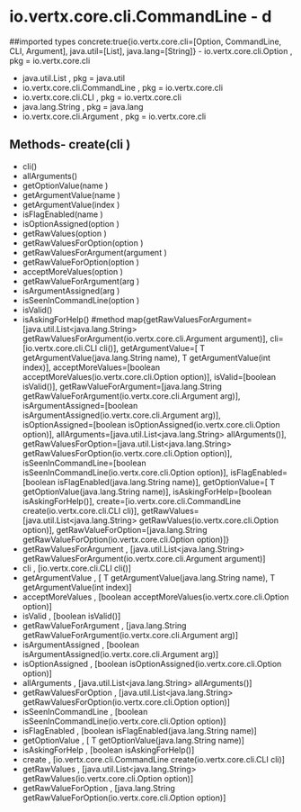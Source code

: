 # io.vertx.core.cli.CommandLine - d
##imported types concrete:true{io.vertx.core.cli=[Option, CommandLine, CLI, Argument], java.util=[List], java.lang=[String]} - io.vertx.core.cli.Option  , pkg = io.vertx.core.cli
- java.util.List  , pkg = java.util
- io.vertx.core.cli.CommandLine  , pkg = io.vertx.core.cli
- io.vertx.core.cli.CLI  , pkg = io.vertx.core.cli
- java.lang.String  , pkg = java.lang
- io.vertx.core.cli.Argument  , pkg = io.vertx.core.cli
## Methods- create(cli )
- cli()
- allArguments()
- getOptionValue(name )
- getArgumentValue(name )
- getArgumentValue(index )
- isFlagEnabled(name )
- isOptionAssigned(option )
- getRawValues(option )
- getRawValuesForOption(option )
- getRawValuesForArgument(argument )
- getRawValueForOption(option )
- acceptMoreValues(option )
- getRawValueForArgument(arg )
- isArgumentAssigned(arg )
- isSeenInCommandLine(option )
- isValid()
- isAskingForHelp()
#method map{getRawValuesForArgument=[java.util.List<java.lang.String> getRawValuesForArgument(io.vertx.core.cli.Argument argument)], cli=[io.vertx.core.cli.CLI cli()], getArgumentValue=[<T> T getArgumentValue(java.lang.String name), <T> T getArgumentValue(int index)], acceptMoreValues=[boolean acceptMoreValues(io.vertx.core.cli.Option option)], isValid=[boolean isValid()], getRawValueForArgument=[java.lang.String getRawValueForArgument(io.vertx.core.cli.Argument arg)], isArgumentAssigned=[boolean isArgumentAssigned(io.vertx.core.cli.Argument arg)], isOptionAssigned=[boolean isOptionAssigned(io.vertx.core.cli.Option option)], allArguments=[java.util.List<java.lang.String> allArguments()], getRawValuesForOption=[java.util.List<java.lang.String> getRawValuesForOption(io.vertx.core.cli.Option option)], isSeenInCommandLine=[boolean isSeenInCommandLine(io.vertx.core.cli.Option option)], isFlagEnabled=[boolean isFlagEnabled(java.lang.String name)], getOptionValue=[<T> T getOptionValue(java.lang.String name)], isAskingForHelp=[boolean isAskingForHelp()], create=[io.vertx.core.cli.CommandLine create(io.vertx.core.cli.CLI cli)], getRawValues=[java.util.List<java.lang.String> getRawValues(io.vertx.core.cli.Option option)], getRawValueForOption=[java.lang.String getRawValueForOption(io.vertx.core.cli.Option option)]} 
- getRawValuesForArgument , [java.util.List<java.lang.String> getRawValuesForArgument(io.vertx.core.cli.Argument argument)]
- cli , [io.vertx.core.cli.CLI cli()]
- getArgumentValue , [<T> T getArgumentValue(java.lang.String name), <T> T getArgumentValue(int index)]
- acceptMoreValues , [boolean acceptMoreValues(io.vertx.core.cli.Option option)]
- isValid , [boolean isValid()]
- getRawValueForArgument , [java.lang.String getRawValueForArgument(io.vertx.core.cli.Argument arg)]
- isArgumentAssigned , [boolean isArgumentAssigned(io.vertx.core.cli.Argument arg)]
- isOptionAssigned , [boolean isOptionAssigned(io.vertx.core.cli.Option option)]
- allArguments , [java.util.List<java.lang.String> allArguments()]
- getRawValuesForOption , [java.util.List<java.lang.String> getRawValuesForOption(io.vertx.core.cli.Option option)]
- isSeenInCommandLine , [boolean isSeenInCommandLine(io.vertx.core.cli.Option option)]
- isFlagEnabled , [boolean isFlagEnabled(java.lang.String name)]
- getOptionValue , [<T> T getOptionValue(java.lang.String name)]
- isAskingForHelp , [boolean isAskingForHelp()]
- create , [io.vertx.core.cli.CommandLine create(io.vertx.core.cli.CLI cli)]
- getRawValues , [java.util.List<java.lang.String> getRawValues(io.vertx.core.cli.Option option)]
- getRawValueForOption , [java.lang.String getRawValueForOption(io.vertx.core.cli.Option option)]
